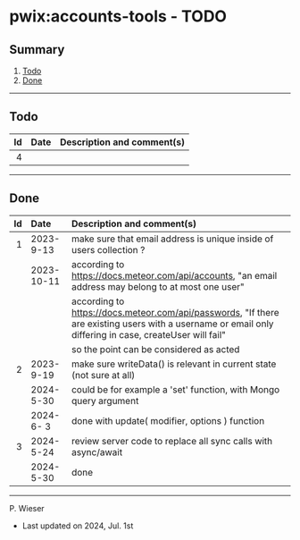 # pwix:accounts-tools - TODO

## Summary

1. [Todo](#todo)
2. [Done](#done)

---
## Todo

|   Id | Date       | Description and comment(s) |
| ---: | :---       | :---                       |
|    4 |  |  |

---
## Done

|   Id | Date       | Description and comment(s) |
| ---: | :---       | :---                       |
|    1 | 2023- 9-13 | make sure that email address is unique inside of users collection ? |
|      | 2023-10-11 | according to https://docs.meteor.com/api/accounts, "an email address may belong to at most one user" |
|      |            | according to https://docs.meteor.com/api/passwords, "If there are existing users with a username or email only differing in case, createUser will fail" |
|      |            | so the point can be considered as acted |
|    2 | 2023- 9-19 | make sure writeData() is relevant in current state (not sure at all) |
|      | 2024- 5-30 | could be for example a 'set' function, with Mongo query argument |
|      | 2024- 6- 3 | done with update( modifier, options ) function |
|    3 | 2024- 5-24 | review server code to replace all sync calls with async/await |
|      | 2024- 5-30 | done |

---
P. Wieser
- Last updated on 2024, Jul. 1st
